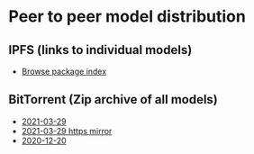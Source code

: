 # Peer to peer model distribution
## IPFS (links to individual models)
- [Browse package index](https://www.argosopentech.com/argospm/index/)

## BitTorrent (Zip archive of all models)
- [2021-03-29](https://github.com/argosopentech/argos-translate/raw/master/p2p/argos-translate-models-2021-03-29.zip.torrent)
- [2021-03-29 https mirror](https://storage.googleapis.com/argospm/argos-translate-models-2021-03-29.zip)
- [2020-12-20](https://github.com/argosopentech/argos-translate/raw/master/p2p/all-argos-translate-models-2020-12-20.zip.torrent)

